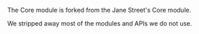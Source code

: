 The Core module is forked from the Jane Street's Core module.

We stripped away most of the modules and APIs we do not use.
